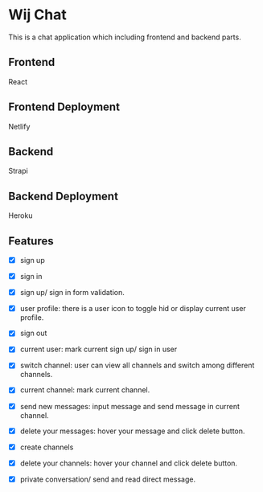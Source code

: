 # Wij Chat

This is a chat application which including frontend and backend parts.
## Frontend 
React

## Frontend Deployment
Netlify

## Backend
Strapi
## Backend Deployment
Heroku

## Features
- [x]  sign up
- [x]  sign in
- [x]  sign up/ sign in form validation.
- [x]  user profile: there is a user icon to toggle hid or display current user profile.
- [x]  sign out
- [x]  current user: mark current sign up/ sign in user
- [x]  switch channel: user can view all channels and switch among different channels.
- [x]  current channel: mark current channel.
- [x]  send new messages: input message and send message in current channel.
- [x]  delete your messages: hover your message and click delete button.
- [x]  create channels
- [x]  delete your channels: hover your channel and click delete button.
- [x]  private conversation/ send and read direct message.



